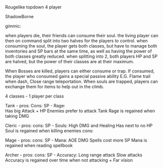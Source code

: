 Rougelike topdown 4 player 

ShadowBorne

gimmic:

when players die, their friends can consume their soul. the living player can then on command split into two halves
for the players to control. when consuming the soul, the player gets both classes, but have to manage both inventories and SP bars
at the same time, as well as having the power of both classes greatly reduced. when splitting into 2, both players HP and SP are halved, but
the power of their classes are at their maximum.

When Bosses are killed, players can either consume or trap. If consumed, the player who consumed gains a special passive ability E.G. Flame trail when dash, 
Close range teleportation. When souls are trapped, players can exchange them for items to help out in the climb.

4 classes - 1 player per class

Tank - pros:				Cons:								SP - Rage:				
	Has big Attack + HP			Enemies prefer to attack Tank			Rage is regained when taking DMG
	

	

Cleric - pros:					 cons:					SP - Souls:
	High DMG and Healing		Has next to no HP				Soul is regained when killing enemies
	  cons:
	


Mage - pros:				cons:						SP - Mana:
	AOE DMG					Spells cost more SP					Mana is regained when reading spellbook
	


 Archer - pros:				cons:						SP - Accuracy:
	Long range attack		Slow attacks					Accuracy is regained over time when not attacking
	+ Far vision
	   
	

